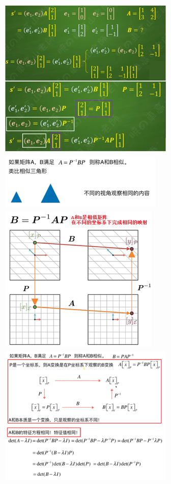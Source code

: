 ![](../photo/Pasted%20image%2020240623200113.png)
![](../photo/Pasted%20image%2020240623200008.png)

![](../photo/Pasted%20image%2020240308183330.png)

![](../photo/Pasted%20image%2020240312150157.png)

![](../photo/Pasted%20image%2020240308183731.png)


